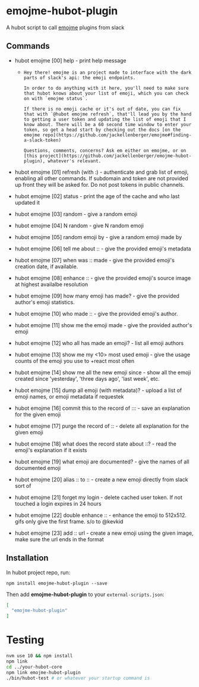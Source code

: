 # emojme-hubot-plugin

A hubot script to call [emojme](https://github.com/jackellenberger/emojme) plugins from slack

## Commands

* hubot emojme [00] help - print help message
  * ```
    Hey there! emojme is an project made to interface with the dark parts of slack's api: the emoji endpoints.

    In order to do anything with it here, you'll need to make sure that hubot knows about your list of emoji, which you can check on with `emojme status`.

    If there is no emoji cache or it's out of date, you can fix that with `@hubot emojme refresh`, that'll lead you by the hand to getting a user token and updating the list of emoji that I know about. There will be a 60 second time window to enter your token, so get a head start by checking out the docs [on the emojme repo](https://github.com/jackellenberger/emojme#finding-a-slack-token)

    Questions, comments, concerns? Ask em either on emojme, or on [this project](https://github.com/jackellenberger/emojme-hubot-plugin), whatever's relevant.
    ```
* hubot emojme [01] refresh (with <subdomain>:<token>) - authenticate and grab list of emoji, enabling all other commands. If subdomain and token are not provided up front they will be asked for. Do not post tokens in public channels.

* hubot emojme [02] status - print the age of the cache and who last updated it

* hubot emojme [03] random - give a random emoji

* hubot emojme [04] N random - give N random emoji

* hubot emojme [05] random emoji by <user> - give a random emoji made by <user>

* hubot emojme [06] tell me about :<emoji>: - give the provided emoji's metadata

* hubot emojme [07] when was :<emoji>: made - give the provided emoji's creation date, if available.

* hubot emojme [08] enhance :<emoji>: - give the provided emoji's source image at highest availalbe resolution

* hubot emojme [09] how many emoji has <author> made? - give the provided author's emoji statistics.

* hubot emojme [10] who made :<emoji>: - give the provided emoji's author.

* hubot emojme [11] show me the emoji <author> made - give the provided author's emoji

* hubot emojme [12] who all has made an emoji? - list all emoji authors

* hubot emojme [13] show me my <10> most used emoji - give the usage counts of the emoji you use to +react most often

* hubot emojme [14] show me all the new emoji since <some NLP interpretable day> - show all the emoji created since 'yesterday', 'three days ago', 'last week', etc.

* hubot emojme [15] dump all emoji (with metadata)? - upload a list of emoji names, or emoji metadata if requestek

* hubot emojme [16] commit this to the record of :<emoji>:: <message> - save an explanation for the given emoji

* hubot emojme [17] purge the record of :<emoji>: - delete all explanation for the given emoji

* hubot emojme [18] what does the record state about :<emoji>:? - read the emoji's explanation if it exists

* hubot emojme [19] what emoji are documented? - give the names of all documented emoji

* hubot emojme [20] alias :<existing>: to :<new-alias>: - create a new emoji directly from slack sort of

* hubot emojme [21] forget my login - delete cached user token. If not touched a login expires in 24 hours

* hubot emojme [22] double enhance :<emoji>: - enhance the emoji to 512x512. gifs only give the first frame. s/o to @kevkid

* hubot emojme [23] add :<emoji>: url - create a new emoji using the given image, make sure the url ends in the format

## Installation

In hubot project repo, run:

`npm install emojme-hubot-plugin --save`

Then add **emojme-hubot-plugin** to your `external-scripts.json`:

```json
[
  "emojme-hubot-plugin"
]
```

# Testing

```sh
nvm use 10 && npm install
npm link
cd ../your-hubot-core
npm link emojme-hubot-plugin
./bin/hubot-test # or whatever your startup command is
```
